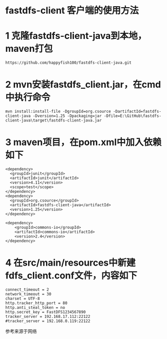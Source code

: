 # fastdfs-client 客户端的使用方法

# 1 克隆fastdfs-client-java到本地，maven打包

    https://github.com/happyfish100/fastdfs-client-java.git


# 2 mvn安装fastdfs_client.jar，在cmd中执行命令

    mvn install:install-file -DgroupId=org.csource -DartifactId=fastdfs-client-java -Dversion=1.25 -Dpackaging=jar -Dfile=E:\GitHub\fastdfs-client-java\target\fastdfs-client-java.jar

# 3 maven项目，在pom.xml中加入依赖如下
    <dependency>
      <groupId>junit</groupId>
      <artifactId>junit</artifactId>
      <version>4.11</version>
      <scope>test</scope>
    </dependency>
    <dependency>
      <groupId>org.csource</groupId>
      <artifactId>fastdfs-client-java</artifactId>
      <version>1.25</version>
    </dependency>
     
    <dependency>
        <groupId>commons-io</groupId>
        <artifactId>commons-io</artifactId>
        <version>2.4</version>
    </dependency>
    
# 4 在src/main/resources中新建fdfs_client.conf文件，内容如下
    connect_timeout = 2
    network_timeout = 30
    charset = UTF-8
    http.tracker_http_port = 80
    http.anti_steal_token = no
    http.secret_key = FastDFS1234567890
    tracker_server = 192.168.17.112:22122
    #tracker_server = 192.168.0.119:22122
    
参考来源于网络 
